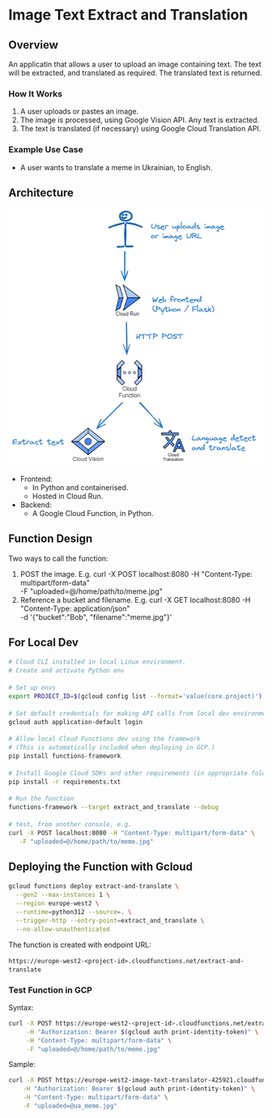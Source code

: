 # Image Text Extract and Translation

## Overview

An applicatin that allows a user to upload an image containing text.
The text will be extracted, and translated as required.
The translated text is returned.

### How It Works

1. A user uploads or pastes an image.
1. The image is processed, using Google Vision API. Any text is extracted.
1. The text is translated (if necessary) using Google Cloud Translation API.

### Example Use Case

- A user wants to translate a meme in Ukrainian, to English.

## Architecture

![Architecture](docs/image-text-translator.png)

- Frontend:
  - In Python and containerised.
  - Hosted in Cloud Run.
- Backend:
  - A Google Cloud Function, in Python.

## Function Design

Two ways to call the function:

1. POST the image. E.g. 
   curl -X POST localhost:8080 -H "Content-Type: multipart/form-data" \
   -F "uploaded=@/home/path/to/meme.jpg"
1. Reference a bucket and filename. E.g.
   curl -X GET localhost:8080 -H "Content-Type: application/json" \
     -d '{"bucket":"Bob", "filename":"meme.jpg"}'

## For Local Dev

```bash
# Cloud CLI installed in local Linux environment.
# Create and activate Python env

# Set up envs
export PROJECT_ID=$(gcloud config list --format='value(core.project)')

# Set default credentials for making API calls from local dev environment
gcloud auth application-default login

# Allow local Cloud Functions dev using the framework
# (This is automatically included when deploying in GCP.)
pip install functions-framework

# Install Google Cloud SDKs and other requirements (in appropriate folder)
pip install -r requirements.txt

# Run the function
functions-framework --target extract_and_translate --debug

# test, from another console, e.g.
curl -X POST localhost:8080 -H "Content-Type: multipart/form-data" \
   -F "uploaded=@/home/path/to/meme.jpg"
```

## Deploying the Function with Gcloud

```bash
gcloud functions deploy extract-and-translate \
  --gen2 --max-instances 1 \
  --region europe-west2 \
  --runtime=python312 --source=. \
  --trigger-http --entry-point=extract_and_translate \
  --no-allow-unauthenticated
```

The function is created with endpoint URL:

`https://europe-west2-<project-id>.cloudfunctions.net/extract-and-translate`

### Test Function in GCP

Syntax:

```bash
curl -X POST https://europe-west2-<project-id>.cloudfunctions.net/extract-and-translate \
     -H "Authorization: Bearer $(gcloud auth print-identity-token)" \
     -H "Content-Type: multipart/form-data" \
     -F "uploaded=@/home/path/to/meme.jpg"
```

Sample:

```bash
curl -X POST https://europe-west2-image-text-translator-425921.cloudfunctions.net/extract-and-translate \
    -H "Authorization: Bearer $(gcloud auth print-identity-token)" \
    -H "Content-Type: multipart/form-data" \
    -F "uploaded=@ua_meme.jpg" 
```